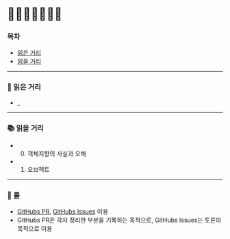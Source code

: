 # 📒📓📔📕📗📘📙

### 목차

-   [읽은 거리](#-읽은-거리)
-   [읽을 거리](#-읽을-거리)

---

### 📖 읽은 거리

-   \_

---

### 📚 읽을 거리

-   0. 객체지향의 사실과 오해
-   1. 오브젝트

---

### 🧾 룰

-   [GitHubs PR](https://github.com/read-with-me/reading-list/pulls), [GitHubs Issues](https://github.com/read-with-me/reading-list/issues) 이용
-   GitHubs PR은 각자 정리한 부분을 기록하는 목적으로, GitHubs Issues는 토론의 목적으로 이용
